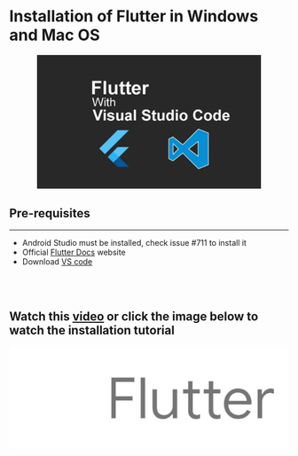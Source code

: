 # Installation of Flutter in Windows and Mac OS
 
<p align="center">
<img  src="./images/img1.jpg" 
 alt="Flutter-logo" width="80%" />
</p>

## Pre-requisites
---
* Android Studio must be installed, check issue #711 to install it
* Official [Flutter Docs](https://flutter.dev/docs/get-started/install) website
* Download [VS code](https://code.visualstudio.com/)

<br></br>

## Watch this [video](https://youtu.be/Fi9lnrZu0mE) or click the image below to watch the installation tutorial

[<img src="./images/img2.gif">](https://youtu.be/Fi9lnrZu0mE)

<br></br>
